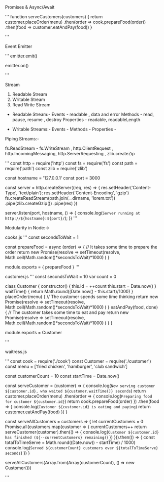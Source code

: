 Promises & Async/Await

'''
function serveCustomers(customers)
{
    return customer.placeOrder(menu)
    .then(order => cook.prepareFood(order))
    .then(food => customer.eatAndPay(food))
}

'''

Event Emitter

'''
emitter.emit()

emitter.on()

'''

Stream
1) Readable Stream
2) Writable Stream
3) Read Write Stream

- Readable Stream:-
Events - readable , data and error
Methods - read, pause, resume , destroy
Properties - readable, readableLength


- Writable Streams:-
Events - 
Methods -
Properties - 

Piping Streams:-

fs.ReadStream - fs.WriteStream ,  http.ClientRequest , http.IncomingMessaging, http.ServerRequesting , zlib.createZip

'''
const http = require('http')
const fs = require('fs')
const path = require('path')
const zlib = require('zlib')

const hostname = '127.0.0.1'
const port = 3000

const server = http.createServer((req, res) => {
  res.setHeader('Content-Type', 'text/plain');
  res.setHeader('Content-Encoding', 'gzip')
  fs.createReadStream(path.join(__dirname, 'lorem.txt'))
    .pipe(zlib.createGzip())
    .pipe(res)
})

server.listen(port, hostname, () => {
  console.log(`Server running at http://${hostname}:${port}/`);
})
'''

Modularity in Node:->

cooks.js
'''
const secondsToWait = 1

const prepareFood = async (order) => {
    // It takes some time to prepare the order
    return new Promise(resolve => 
        setTimeout(resolve, Math.ceil(Math.random()*secondsToWait)*1000)
    )
}

module.exports = { prepareFood }
'''

customer.js
'''
const secondsToWait = 10
var count = 0

class Customer {
    constructor() {
        this.id = ++count
        this.start = Date.now()
    }
    waitTime() {
        return Math.round((Date.now() - this.start)/1000)
    }
    placeOrder(menu) {
        // The customer spends some time thinking
        return new Promise(resolve => 
            setTimeout(resolve, Math.ceil(Math.random()*secondsToWait)*1000)
        )
    }
    eatAndPay(food, done) {
        // The customer takes some time to eat and pay
        return new Promise(resolve =>
            setTimeout(resolve, Math.ceil(Math.random()*secondsToWait)*1000)
        )
    }
}

module.exports = Customer

'''


waitress.js

'''
const cook = require('./cook')
const Customer = require('./customer')
const menu = ['fried chicken', 'hamburger', 'club sandwich']

const customerCount = 10
const startTime = Date.now()

const serveCustomer = (customer) => {
  console.log(`Now serving customer ${customer.id}, who waited ${customer.waitTime()} seconds`)
  return customer.placeOrder(menu)
    .then(order => {
      console.log(`Preparing food for customer ${customer.id}`)
      return cook.prepareFood(order)
    })
    .then(food => {
      console.log(`Customer ${customer.id} is eating and paying`)
      return customer.eatAndPay(food)
    })
}

const serveAllCustomers = customers => {
  let currentCustomers = 0
  Promise.all(customers.map(customer => {
    currentCustomers++
    return serveCustomer(customer).then(() => {
      console.log(`Customer ${customer.id} has finished (${--currentCustomers} remaining)`)
    })
  })).then(() => {
    const totalToTimeServe = Math.round((Date.now() - startTime) / 1000)
    console.log(`Served ${customerCount} customers over ${totalToTimeServe} seconds`)
  })
}

serveAllCustomers(Array.from(Array(customerCount), () => new Customer()))

'''